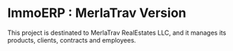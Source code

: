 # ImmoERP : MerlaTrav Version
This project is destinated to MerlaTrav RealEstates LLC, and it manages its products, clients, contracts and employees.
